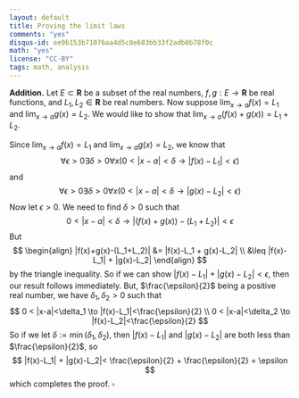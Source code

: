 ```yaml
---
layout: default
title: Proving the limit laws
comments: "yes"
disqus-id: ee9b153b71076aa4d5c8e683bb33f2adb0b78f0c
math: "yes"
license: "CC-BY"
tags: math, analysis
---
```


**Addition.**
Let $E\subset \mathbf{R}$ be a subset of the real numbers, $f, g : E \to \mathbf{R}$ be real functions, and $L_1, L_2\in \mathbf{R}$ be real numbers.
Now suppose $\lim_{x\to a} f(x) = L_1$ and $\lim_{x\to a} g(x) = L_2$.
We would like to show that $\lim_{x\to a} (f(x)+g(x)) = L_1+L_2$.

Since $\lim_{x\to a} f(x) = L_1$ and $\lim_{x\to a} g(x) = L_2$,
we know that
$$
\forall \epsilon >0 \exists \delta >0 \forall x (0 < |x-a|<\delta
\to |f(x)-L_1|<\epsilon)
$$
and
$$
\forall \epsilon >0 \exists \delta >0 \forall x (0 < |x-a|<\delta
\to |g(x)-L_2|<\epsilon)
$$
Now let $\epsilon > 0$.
We need to find $\delta > 0$ such that
$$
0<|x-a|<\delta \to |(f(x)+g(x))-(L_1+L_2)|<\epsilon
$$
But
$$
    \begin{align}
        |f(x)+g(x)-(L_1+L_2)| &= |f(x)-L_1 + g(x)-L_2| \\
        &\leq |f(x)-L_1| + |g(x)-L_2|
    \end{align}
$$
by the triangle inequality.
So if we can show $|f(x)-L_1| + |g(x)-L_2|<\epsilon$, then our
result follows immediately.
But, $\frac{\epsilon}{2}$ being a positive real number, we have $\delta_1,\delta_2 > 0$ such that
$$
0 < |x-a|<\delta_1 \to |f(x)-L_1|<\frac{\epsilon}{2} \\
0 < |x-a|<\delta_2 \to |f(x)-L_2|<\frac{\epsilon}{2}
$$
So if we let $\delta := \min(\delta_1,\delta_2)$, then $|f(x)-L_1|$ and $|g(x)-L_2|$ are both less than $\frac{\epsilon}{2}$, so
$$
|f(x)-L_1| + |g(x)-L_2|< \frac{\epsilon}{2} + \frac{\epsilon}{2} = \epsilon
$$
which completes the proof. $\square$

